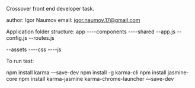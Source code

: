 Crossover front end developer task.

author: Igor Naumov
email: igor.naumov.17@gmail.com

Application folder structure:
app
----components
----shared
--app.js
--config.js
--routes.js

--assets
----css
----js

To run test:

npm install karma —save-dev
npm install -g karma-cli
npm install jasmine-core
npm install karma-jasmine karma-chrome-launcher —save-dev